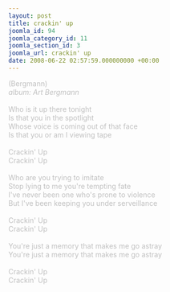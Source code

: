 ```yaml
---
layout: post
title: crackin' up
joomla_id: 94
joomla_category_id: 11
joomla_section_id: 3
joomla_url: crackin' up
date: 2008-06-22 02:57:59.000000000 +00:00
---
```

<span style="color: #c0c0c0">(Bergmann)<br />
<i>album: Art Bergmann</i><br />
<br />
Who is it up there tonight<br />
Is that you in the spotlight<br />
Whose voice is coming out of that face<br />
Is that you or am I viewing tape<br />
<br />
Crackin' Up<br />
Crackin' Up<br />
<br />
Who are you trying to imitate<br />
Stop lying to me you're tempting fate<br />
I've never been one who's prone to violence<br />
But I've been keeping you under serveillance<br />
<br />
Crackin' Up<br />
Crackin' Up<br />
<br />
You're just a memory that makes me go astray<br />
You're just a memory that makes me go astray<br />
<br />
Crackin' Up<br />
Crackin' Up</span>
